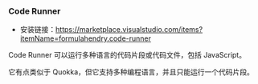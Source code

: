 ### Code Runner

- 安装链接：https://marketplace.visualstudio.com/items?itemName=formulahendry.code-runner

Code Runner 可以运行多种语言的代码片段或代码文件，包括 JavaScript。

它有点类似于 Quokka，但它支持多种编程语言，并且只能运行一个代码片段。